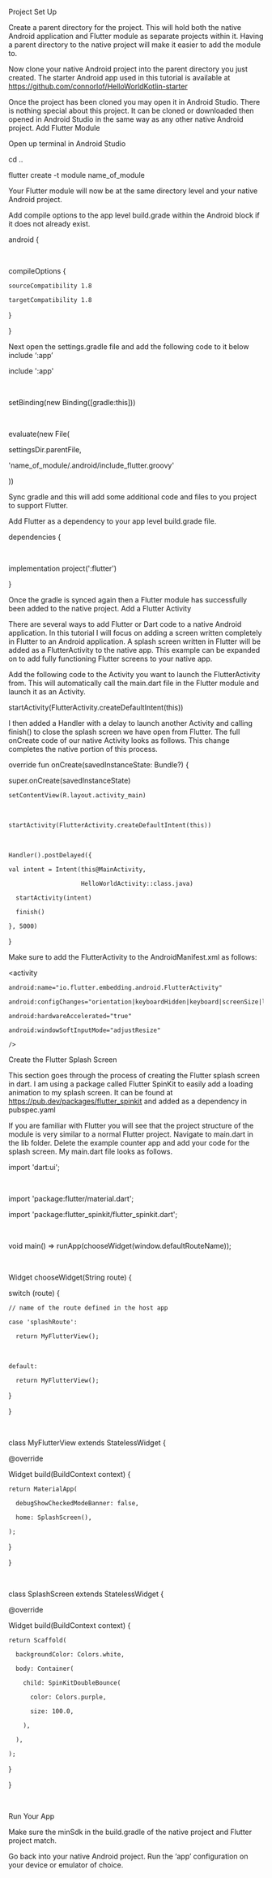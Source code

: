 Project Set Up

Create a parent directory for the project. This will hold both the native Android application and Flutter module as separate projects within it. Having a parent directory to the native project will make it easier to add the module to.

Now clone your native Android project into the parent directory you just created. The starter Android app used in this tutorial is available at https://github.com/connorlof/HelloWorldKotlin-starter

Once the project has been cloned you may open it in Android Studio. There is nothing special about this project. It can be cloned or downloaded then opened in Android Studio in the same way as any other native Android project.
Add Flutter Module

Open up terminal in Android Studio

cd ..

  

flutter create -t module name_of_module

  

Your Flutter module will now be at the same directory level and your native Android project.

Add compile options to the app level build.grade within the Android block if it does not already exist.

android {

​

  compileOptions {

    sourceCompatibility 1.8

    targetCompatibility 1.8

  }

  

}

Next open the settings.gradle file and add the following code to it below include ‘:app’

include ':app'

​

setBinding(new Binding([gradle:this]))

​

evaluate(new File(

  settingsDir.parentFile,

  'name_of_module/.android/include_flutter.groovy'

))

Sync gradle and this will add some additional code and files to you project to support Flutter.

Add Flutter as a dependency to your app level build.grade file.

dependencies {

​

  implementation project(':flutter')

}

Once the gradle is synced again then a Flutter module has successfully been added to the native project.
Add a Flutter Activity

There are several ways to add Flutter or Dart code to a native Android application. In this tutorial I will focus on adding a screen written completely in Flutter to an Android application. A splash screen written in Flutter will be added as a FlutterActivity to the native app. This example can be expanded on to add fully functioning Flutter screens to your native app.

Add the following code to the Activity you want to launch the FlutterActivity from. This will automatically call the main.dart file in the Flutter module and launch it as an Activity.

startActivity(FlutterActivity.createDefaultIntent(this))

I then added a Handler with a delay to launch another Activity and calling finish() to close the splash screen we have open from Flutter. The full onCreate code of our native Activity looks as follows. This change completes the native portion of this process.

override fun onCreate(savedInstanceState: Bundle?) {

  super.onCreate(savedInstanceState)

    setContentView(R.layout.activity_main)

​

    startActivity(FlutterActivity.createDefaultIntent(this))

​

    Handler().postDelayed({

    val intent = Intent(this@MainActivity,

                        HelloWorldActivity::class.java)

      startActivity(intent)

      finish()

    }, 5000)

  }

Make sure to add the FlutterActivity to the AndroidManifest.xml as follows:

<activity

    android:name="io.flutter.embedding.android.FlutterActivity"

    android:configChanges="orientation|keyboardHidden|keyboard|screenSize|locale|layoutDirection|fontScale|screenLayout|density|uiMode"

    android:hardwareAccelerated="true"

    android:windowSoftInputMode="adjustResize"

    />

Create the Flutter Splash Screen

This section goes through the process of creating the Flutter splash screen in dart. I am using a package called Flutter SpinKit to easily add a loading animation to my splash screen. It can be found at https://pub.dev/packages/flutter_spinkit and added as a dependency in pubspec.yaml

If you are familiar with Flutter you will see that the project structure of the module is very similar to a normal Flutter project. Navigate to main.dart in the lib folder. Delete the example counter app and add your code for the splash screen. My main.dart file looks as follows.

import 'dart:ui';

​

import 'package:flutter/material.dart';

import 'package:flutter_spinkit/flutter_spinkit.dart';

​

void main() => runApp(chooseWidget(window.defaultRouteName));

​

Widget chooseWidget(String route) {

  switch (route) {

    // name of the route defined in the host app

    case 'splashRoute':

      return MyFlutterView();

​

    default:

      return MyFlutterView();

  }

}

​

class MyFlutterView extends StatelessWidget {

  @override

  Widget build(BuildContext context) {

    return MaterialApp(

      debugShowCheckedModeBanner: false,

      home: SplashScreen(),

    );

  }

}

​

class SplashScreen extends StatelessWidget {

  @override

  Widget build(BuildContext context) {

    return Scaffold(

      backgroundColor: Colors.white,

      body: Container(

        child: SpinKitDoubleBounce(

          color: Colors.purple,

          size: 100.0,

        ),

      ),

    );

  }

}

​

Run Your App

Make sure the minSdk in the build.gradle of the native project and Flutter project match.

Go back into your native Android project. Run the ‘app’ configuration on your device or emulator of choice.

